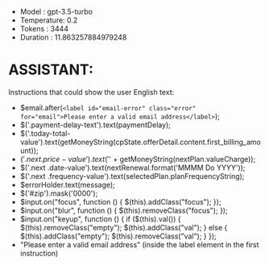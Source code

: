 - Model      : gpt-3.5-turbo
- Temperature: 0.2
- Tokens     : 3444
- Duration   : 11.863257884979248


# ASSISTANT:
Instructions that could show the user English text:
- $email.after(`<label id="email-error" class="error" for="email">Please enter a valid email address</label>`);
- $('.payment-delay-text').text(paymentDelay);
- $('.today-total-value').text(getMoneyString(cpState.offerDetail.content.first_billing_amount));
- $('.next .price-value').text('$' + getMoneyString(nextPlan.valueCharge));
- $('.next .date-value').text(nextRenewal.format('MMMM Do YYYY'));
- $('.next .frequency-value').text(selectedPlan.planFrequencyString);
- $errorHolder.text(message);
- $('#zip').mask('0000');
- $input.on("focus", function () {
        $(this).addClass("focus");
    });
- $input.on("blur", function () {
        $(this).removeClass("focus");
    });
- $input.on("keyup", function () {
        if ($(this).val()) {
            $(this).removeClass("empty");
            $(this).addClass("val");
        } else {
            $(this).addClass("empty");
            $(this).removeClass("val");
        }
    });
- "Please enter a valid email address" (inside the label element in the first instruction)

